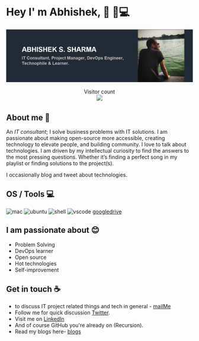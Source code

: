 # Hey I' m Abhishek, 👋 :man:💻

<img src="https://raw.githubusercontent.com/imabtiwari/imabtiwari/master/banner.png" alt="Hello world">

<p align="center"> 
  Visitor count<br>
  <img src="https://profile-counter.glitch.me/imabtiwari/count.svg" />
</p>

## About me :man:

An *IT consultant*; I solve business problems with IT solutions. I am passionate about making open-source more accessible, creating technology to elevate people, and building community. I love to talk about technologies. I am driven by my intellectual curiosity to find the answers to the most pressing questions. Whether it’s finding a perfect song in my playlist or finding solutions to the project(s).
 
I occasionally blog and tweet about technologies.

## OS / Tools :computer:
![mac](https://img.shields.io/badge/OS-Mac-informational?style=flat&logo=apple&logoColor=white&color=999999) ![ubuntu](https://img.shields.io/badge/OS-Ubuntu-informational?style=flat&logo=ubuntu&logoColor=white&color=E95420) ![shell](https://img.shields.io/badge/Shell-Bash-informational?style=flat&logo=gnu-bash&logoColor=white&color=4EAA25) ![vscode](https://img.shields.io/badge/IDE-VSCode-informational?style=flat&logo=visual-studio-code&logoColor=white&color=007ACC) [googledrive](https://img.shields.io/badge/Office-G_Suite-informational?style=flat&logo=google-drive&logoColor=white&color=4285F4)


## I am passionate about :blush: 

- Problem Solving 
- DevOps learner 
- Open source
- Hot technologies 
- Self-improvement 

## Get in touch :coffee:

- to discuss IT project related things and tech in general - [mailMe](mailto:imabtiwari@gmail.com)
- Follow me for quick discussion [Twitter](https://twitter.com/imabtiwari).
- Visit me on [LinkedIn](https://www.linkedin.com/in/imabtiwari)
- And of course GitHub you're already on (Recursion).
- Read my blogs here- [blogs](https://dev.to/imabtiwari) 

<!--
**imabtiwari/imabtiwari** is a ✨ _special_ ✨ repository because its `README.md` (this file) appears on your GitHub profile.

Here are some ideas to get you started:

- 🔭 I’m currently working on ...
- 🌱 I’m currently learning ...
- 👯 I’m looking to collaborate on ...
- 🤔 I’m looking for help with ...
- 💬 Ask me about ...
- 📫 How to reach me: ...
- 😄 Pronouns: ...
- ⚡ Fun fact: ...
-->
